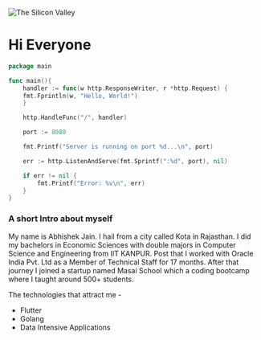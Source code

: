 ![The Silicon Valley](https://wallpapercave.com/wp/wp2022116.jpg)

# Hi Everyone

```go
package main

func main(){
    handler := func(w http.ResponseWriter, r *http.Request) {
	fmt.Fprintln(w, "Hello, World!")
    }

    http.HandleFunc("/", handler)

    port := 8080

    fmt.Printf("Server is running on port %d...\n", port)

    err := http.ListenAndServe(fmt.Sprintf(":%d", port), nil)

    if err != nil {
        fmt.Printf("Error: %v\n", err)
    }
}
```

### A short Intro about myself

My name is Abhishek Jain. I hail from a city called Kota in Rajasthan. I did my bachelors in Economic Sciences with double majors in Computer Science and Engineering from IIT KANPUR. Post that I worked with Oracle India Pvt. Ltd as a Member of Technical Staff for 17 months. After that journey I joined a startup named Masai School which a coding bootcamp where I taught around 500+ students. 

The technologies that attract me -

- Flutter
- Golang
- Data Intensive Applications

